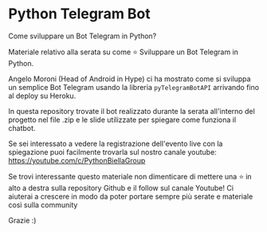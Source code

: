 
# Python Telegram Bot 

Come sviluppare un Bot Telegram in Python?

Materiale relativo alla serata su come ⭐ Sviluppare un Bot Telegram in Python.

Angelo Moroni (Head of Android in Hype) ci ha mostrato come si sviluppa un semplice Bot Telegram usando la libreria `pyTelegramBotAPI` arrivando fino al deploy su Heroku.

In questa repository trovate il bot realizzato durante la serata all'interno del progetto nel file .zip e le slide utilizzate per spiegare come funziona il chatbot.

Se sei interessato a vedere la registrazione dell'evento live con la spiegazione puoi facilmente trovarla sul nostro canale youtube: https://youtube.com/c/PythonBiellaGroup

Se trovi interessante questo materiale non dimenticare di mettere una ⭐ in alto a destra sulla repository Github e il follow sul canale Youtube! Ci aiuterai a crescere in modo da poter portare sempre più serate e materiale così sulla community

Grazie :)

